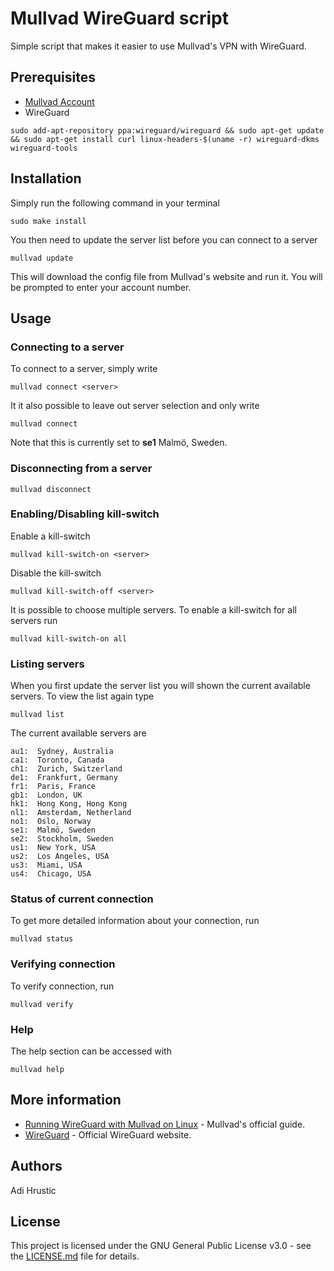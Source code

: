 # Mullvad WireGuard script
Simple script that makes it easier to use Mullvad's VPN with WireGuard.

## Prerequisites
* [Mullvad Account](https://mullvad.net/)
* WireGuard
```
sudo add-apt-repository ppa:wireguard/wireguard && sudo apt-get update && sudo apt-get install curl linux-headers-$(uname -r) wireguard-dkms wireguard-tools
```

## Installation
Simply run the following command in your terminal
```
sudo make install
```

You then need to update the server list before you can connect to a server
```
mullvad update
```

This will download the config file from Mullvad's website and run it. You will be prompted to enter your account number.

## Usage
### Connecting to a server
To connect to a server, simply write
```
mullvad connect <server>
```

It it also possible to leave out server selection and only write
```
mullvad connect
```

Note that this is currently set to **se1** Malmö, Sweden.

### Disconnecting from a server
```
mullvad disconnect
```

### Enabling/Disabling kill-switch
Enable a kill-switch
```
mullvad kill-switch-on <server>
```

Disable the kill-switch
```
mullvad kill-switch-off <server>
```

It is possible to choose multiple servers. To enable a kill-switch for all servers run
```
mullvad kill-switch-on all
```

### Listing servers
When you first update the server list you will shown the current available servers. To view the list again type
```
mullvad list
```

The current available servers are
```
au1:  Sydney, Australia
ca1:  Toronto, Canada
ch1:  Zurich, Switzerland
de1:  Frankfurt, Germany
fr1:  Paris, France
gb1:  London, UK
hk1:  Hong Kong, Hong Kong
nl1:  Amsterdam, Netherland
no1:  Oslo, Norway
se1:  Malmö, Sweden
se2:  Stockholm, Sweden
us1:  New York, USA
us2:  Los Angeles, USA
us3:  Miami, USA
us4:  Chicago, USA
```

### Status of current connection
To get more detailed information about your connection, run
```
mullvad status
```

### Verifying connection
To verify connection, run
```
mullvad verify
```

### Help
The help section can be accessed with
```
mullvad help
```

## More information
* [Running WireGuard with Mullvad on Linux](https://mullvad.net/en/guides/wireguard-and-mullvad-vpn/) - Mullvad's official guide.
* [WireGuard](https://www.wireguard.com/) - Official WireGuard website.

## Authors
Adi Hrustic

## License
This project is licensed under the GNU General Public License v3.0 - see the [LICENSE.md](LICENSE.md) file for details.


